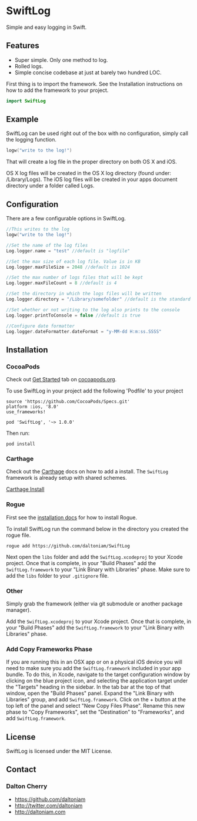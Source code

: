 SwiftLog
========

Simple and easy logging in Swift.

## Features

- Super simple. Only one method to log.
- Rolled logs.
- Simple concise codebase at just at barely two hundred LOC.

First thing is to import the framework. See the Installation instructions on how to add the framework to your project.

```swift
import SwiftLog
```

## Example

SwiftLog can be used right out of the box with no configuration, simply call the logging function.

```swift
logw("write to the log!")
```

That will create a log file in the proper directory on both OS X and iOS.

OS X log files will be created in the OS X log directory (found under: /Library/Logs). The iOS log files will be created in your apps document directory under a folder called Logs.

## Configuration

There are a few configurable options in SwiftLog.

```swift
//This writes to the log
logw("write to the log!")

//Set the name of the log files
Log.logger.name = "test" //default is "logfile"

//Set the max size of each log file. Value is in KB
Log.logger.maxFileSize = 2048 //default is 1024

//Set the max number of logs files that will be kept
Log.logger.maxFileCount = 8 //default is 4

//Set the directory in which the logs files will be written
Log.logger.directory = "/Library/somefolder" //default is the standard logging directory for each platform.

//Set whether or not writing to the log also prints to the console
Log.logger.printToConsole = false //default is true

//Configure date formatter
Log.logger.dateFormatter.dateFormat = "y-MM-dd H:m:ss.SSSS"
```

## Installation

### CocoaPods

Check out [Get Started](http://cocoapods.org/) tab on [cocoapods.org](http://cocoapods.org/).

To use SwiftLog in your project add the following 'Podfile' to your project

	source 'https://github.com/CocoaPods/Specs.git'
	platform :ios, '8.0'
	use_frameworks!

	pod 'SwiftLog', '~> 1.0.0'

Then run:

    pod install


### Carthage

Check out the [Carthage](https://github.com/Carthage/Carthage) docs on how to add a install. The `SwiftLog` framework is already setup with shared schemes.

[Carthage Install](https://github.com/Carthage/Carthage#adding-frameworks-to-an-application)

### Rogue

First see the [installation docs](https://github.com/acmacalister/Rogue) for how to install Rogue.

To install SwiftLog run the command below in the directory you created the rogue file.

```
rogue add https://github.com/daltoniam/SwiftLog
```

Next open the `libs` folder and add the `SwiftLog.xcodeproj` to your Xcode project. Once that is complete, in your "Build Phases" add the `SwiftLog.framework` to your "Link Binary with Libraries" phase. Make sure to add the `libs` folder to your `.gitignore` file.

### Other

Simply grab the framework (either via git submodule or another package manager).

Add the `SwiftLog.xcodeproj` to your Xcode project. Once that is complete, in your "Build Phases" add the `SwiftLog.framework` to your "Link Binary with Libraries" phase.

### Add Copy Frameworks Phase

If you are running this in an OSX app or on a physical iOS device you will need to make sure you add the `SwiftLog.framework` included in your app bundle. To do this, in Xcode, navigate to the target configuration window by clicking on the blue project icon, and selecting the application target under the "Targets" heading in the sidebar. In the tab bar at the top of that window, open the "Build Phases" panel. Expand the "Link Binary with Libraries" group, and add `SwiftLog.framework`. Click on the + button at the top left of the panel and select "New Copy Files Phase". Rename this new phase to "Copy Frameworks", set the "Destination" to "Frameworks", and add `SwiftLog.framework`.


## License

SwiftLog is licensed under the MIT License.

## Contact

### Dalton Cherry
* https://github.com/daltoniam
* http://twitter.com/daltoniam
* http://daltoniam.com
